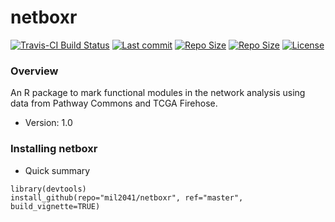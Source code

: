 # netboxr

[![Travis-CI Build Status](https://travis-ci.org/mil2041/netboxr.svg?branch=master)](https://travis-ci.org/mil2041/netboxr)
[![Last commit ](https://img.shields.io/github/last-commit/mil2041/netboxr.svg)]()
[![Repo Size ](https://img.shields.io/github/repo-size/mil2041/netboxr.svg)]()
[![Repo Size ](https://img.shields.io/github/release/mil2041/netboxr.svg)]()
[![License ](https://img.shields.io/github/license/mil2041/netboxr.svg?style=flat-square)]()

### Overview

An R package to mark functional modules in the network analysis using data from Pathway Commons and TCGA Firehose.

* Version: 1.0

### Installing netboxr ###

* Quick summary
```
library(devtools)
install_github(repo="mil2041/netboxr", ref="master", build_vignette=TRUE)
```

